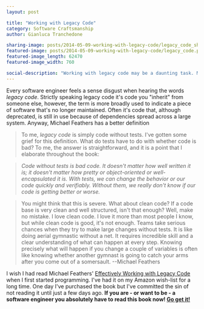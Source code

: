 ```yaml
---
layout: post

title: "Working with Legacy Code"
category: Software Craftsmanship
author: Gianluca Tranchedone

sharing-image: posts/2014-05-09-working-with-legacy-code/legacy_code_sharing.png
featured-image: posts/2014-05-09-working-with-legacy-code/legacy_code.png
featured-image_length: 62470
featured-image_width: 760

social-description: "Working with legacy code may be a daunting task. Michael Feathers in his 'Working Effectively with Legacy Code' gives a precise definition for it: '[...]legacy code is simply code without tests'. His book is a must read for every software engineer or aspiring one."
---
```


Every software engineer feels a sense disgust when hearing the words *legacy code*. Strictly speaking legacy code it's code you "inherit" from someone else, however, the term is more broadly used to indicate a piece of software that's no longer maintained. Often it's code that, although deprecated, is still in use because of dependencies spread across a large system. Anyway, Michael Feathers has a better definition

<!-- more -->

>To me, <em>legacy code</em> is simply code without tests. I've gotten some grief for this definition. What do tests have to do with whether code is bad? To me, the answer is straightforward, and it is a point that I elaborate throughout the book:

><em>Code without tests is bad code. It doesn't matter how well written it is; it doesn't matter how pretty or object-oriented or well-encapsulated it is. With tests, we can change the behavior or our code quickly and verifiably. Without them, we really don't know if our code is getting better or worse.</em>

>You might think that this is severe. What about clean code? If a code base is very clean and well structured, isn't that enough? Well, make no mistake. I love clean code. I love it more than most people I know, but while clean code is good, it's not enough. Teams take serious chances when they try to make large changes without tests. It is like doing aerial gymnastic without a net. It requires incredible skill and a clear understanding of what can happen at every step. Knowing precisely what will happen if you change a couple of variables is often like knowing whether another gymnast is going to catch your arms after you come out of a somersault.
><span class="quote_author">--Michael Feathers</span>


I wish I had read Michael Feathers' [Effectively Working with Legacy Code](http://www.amazon.co.uk/gp/product/B005OYHF0A/ref=as_li_ss_tl?ie=UTF8&camp=1634&creative=19450&creativeASIN=B005OYHF0A&linkCode=as2&tag=gtranchedone-21) when I first started programming. I've had it on my Amazon wish-list for a long time. One day I've purchased the book but I've committed the sin of not reading it until just a few days ago. **If you are - or want to be - a software engineer you absolutely have to read this book now! [Go get it!](http://www.amazon.co.uk/gp/product/B005OYHF0A/ref=as_li_ss_tl?ie=UTF8&camp=1634&creative=19450&creativeASIN=B005OYHF0A&linkCode=as2&tag=gtranchedone-21)**